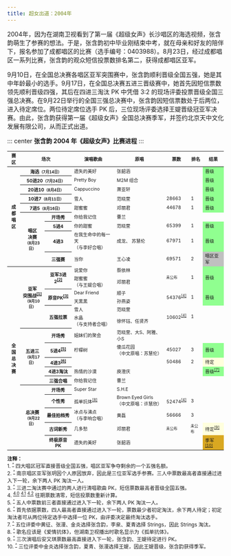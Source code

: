 ```yaml
---
title: 超女出道：2004年
---
```


2004年，因为在湖南卫视看到了第一届《超级女声》长沙唱区的海选视频，张含韵萌生了参赛的想法。于是，张含韵初中毕业刚结束中考，就在母亲和好友的陪伴下，报名参加了成都唱区的比赛（选手编号：0403988）。8月23日，经过成都唱区一系列比赛，张含韵的观众短信投票数排名第二，获得成都唱区亚军。

9月10日，在全国总决赛各唱区亚军突围赛中，张含韵顺利晋级全国五强，她是其中年龄最小的选手。9月17日，在全国总决赛五进三晋级赛中，她首先因短信票数领先顺利晋级四强，其后在四进三淘汰 PK 中凭借 3:2 的现场评委投票晋级全国三强总决赛。在9月22日举行的全国三强总决赛中，张含韵因短信票数处于后两位，进入待定席位。两位待定席位选手 PK 后，三位现场评委选择王媞晋级冠亚军决赛。由此，张含韵获得第一届《超级女声》全国总决赛季军，并签约北京天中文化发展有限公司，从而正式出道。

::: center
**张含韵 2004 年《超级女声》比赛进程**
:::
<table style="font-size:75%">
<thead>
<tr>
    <th>赛区</th>
    <th colspan="2">场次</th>
    <th>演唱歌曲</th>
    <th>原唱</th>
    <th>票数</th>
    <th>排名</th>
    <th>结果</th>
</tr>
</thead>
<tbody>
<tr>
    <th rowspan="9">成<br/>都<br/>唱<br/>区</th>
    <th colspan="2">海选<small>（7月14日）</small></th>
    <td>遗失的美好</td>
    <td>张韶涵</td>
    <td class="na"></td>
    <td class="na"></td>
    <td style="background:#90FF90">晋级</td>
</tr>
<tr>
    <th colspan="2">50进20<small>（7月24日）</small></th>
    <td>Pretty Boy</td>
    <td>M2M 组合</td>
    <td class="na"></td>
    <td class="na"></td>
    <td style="background:#90FF90">晋级</td>
</tr>
<tr>
    <th colspan="2">20进10<small>（8月4日）</small></th>
    <td>Cappuccino</td>
    <td>萧亚轩</td>
    <td class="na"></td>
    <td class="na"></td>
    <td style="background:#90FF90">晋级</td>
</tr>
<tr>
    <th colspan="2">10进7<small>（8月11日）</small></th>
    <td>雪人</td>
    <td>范晓萱</td>
    <td>28663</td>
    <td>1</td>
    <td style="background:#90FF90">晋级</td>
</tr>
<tr>
    <th colspan="2">7进5<small>（8月16日）</small></th>
    <td>甜蜜蜜</td>
    <td>邓丽君</td>
    <td>44678</td>
    <td>1</td>
    <td style="background:#90FF90">晋级</td>
</tr>
<tr>
    <th rowspan="4">唱区<br/>决赛<br/><small>（8月23日）</small></th>
    <th>开场秀</th>
    <td>你给我记住</td>
    <td>曹兰</td>
    <td class="na"></td>
    <td class="na"></td>
    <td class="na-grey"></td>
</tr>
<tr>
    <th>5进4</th>
    <td>你的甜蜜</td>
    <td>范晓萱</td>
    <td>65399</td>
    <td>1</td>
    <td style="background:#90FF90">晋级</td>
</tr>
<tr>
    <th>4进3</th>
    <td>在我生命中的每一天<br/>（与李好合唱）</td>
    <td>成龙、 苏慧伦</td>
    <td>67971</td>
    <td>1</td>
    <td style="background:#90FF90">晋级</td>
</tr>
<tr>
    <th>三强赛</th>
    <td>当你</td>
    <td>王心凌</td>
    <td>69571</td>
    <td>2</td>
    <td style="background:silver">唱区亚军</td>
</tr>
<tr>
    <th rowspan="16">全<br/>国<br/>总<br/>决<br/>赛</th>
    <th rowspan="6">亚军<br/>突围战<sup id="cite_ref-1"><a href="#cite_note-1">[1]</a></sup><br/><small>（9月10日）</small>
    </th>
    <th rowspan="2">
        亚军3进2<sup id="cite_ref-2"><a href="#cite_note-2">[2]</a></sup>
    </th>
    <td>说爱你</td>
    <td>蔡依林</td>
    <td rowspan="2" style="font-size:smaller;">未公布</td>
    <td rowspan="2">1</td>
    <td rowspan="2" style="background:#90FF90">晋级</td>
</tr>
<tr>
    <td>甜蜜蜜<br/>（与王媞合唱）</td>
    <td>邓丽君</td>
</tr>
<tr>
    <th rowspan="2">
        原音PK<sup id="cite_ref-3"><a href="#cite_note-3">[3]</a></sup>
    </th>
    <td>Dear Friend</td>
    <td>顺子</td>
    <td rowspan="2">
        54376<sup id="cite_ref-4-0"><a href="#cite_note-4-0">[4]</a></sup>
    </td>
<td rowspan="2">1
</td>
    <td rowspan="2" style="background:#90FF90">晋级</td>
</tr>
<tr>
    <td>天黑黑</td>
    <td>孙燕姿</td>
</tr>
<tr>
    <th rowspan="2">五强拉票</th>
    <td>雪人</td>
    <td>范晓萱</td>
    <td rowspan="2">
        10602<sup id="cite_ref-4-1"><a href="#cite_note-4-1">[4]</a></sup>
    </td>
    <td rowspan="2">1</td>
    <td rowspan="2" class="na-grey"></td>
</tr>
<tr>
    <td>水晶<br/>（与支持者合唱）</td>
    <td>徐怀钰、任贤齐</td>
</tr>
<tr>
    <th rowspan="5">五进三<br/><small>（9月17日）</small></th>
    <th>开场秀</th>
    <td>姐妹们的聚会</td>
    <td>范晓萱、大S、阿雅、小S</td>
    <td class="na"></td>
    <td class="na"></td>
    <td class="na-grey"></td>
</tr>
<tr>
    <th>
        5进4<sup id="cite_ref-5"><a href="#cite_note-5">[5]</a></sup>
    </th>
    <td>柠檬树</td>
    <td>傻瓜花园<br/>（中文原唱：苏慧伦）</td>
    <td>45027</td>
    <td>3</td>
    <td style="background:#90FF90">晋级</td>
</tr>
<tr>
    <th>
        4进3<sup id="cite_ref-6"><a href="#cite_note-6">[6]</a></sup>
    </th>
    <td class="na"></td>
    <td class="na"></td>
    <td>50486</td>
    <td>2</td>
    <td style="background:#FFD">待定</td>
</tr>
<tr>
    <th>4进3淘汰</th>
    <td>热情的沙漠</td>
    <td>庾澄庆</td>
    <td class="na"></td>
    <td class="na"></td>
    <td style="background:#90FF90">
        晋级<sup id="cite_ref-7"><a href="#cite_note-7">[7]</a></sup>
    </td>
</tr>
<tr>
    <th>三强合唱</th>
    <td>你给我记住</td>
    <td>曹兰</td>
    <td class="na"></td>
    <td class="na"></td>
    <td class="na-grey"></td>
</tr>
<tr>
    <th rowspan="5">总决赛<br/><small>（9月22日）</small></th>
    <th>开场秀</th>
    <td>Super Star</td>
    <td>S.H.E</td>
    <td class="na"></td>
    <td class="na"></td>
    <td class="na-grey"></td>
</tr>
<tr>
    <th>个性秀</th>
    <td>
        孤单抗体<sup id="cite_ref-8"><a href="#cite_note-8">[8]</a></sup>
    </td>
    <td>
        Brown Eyed Girls<br/>
        （中文原唱：许慧欣）
    </td>
    <td>
        52474<sup id="cite_ref-4-2"><a href="#cite_note-4-2">[4]</a></sup>
    </td>
    <td>3</td>
    <td class="na-grey"></td>
</tr>
<tr>
    <th>最佳拍档秀</th>
    <td>冰点与沸点<br/>（与李响合唱）</td>
    <td>黄磊</td>
    <td>56666</td>
    <td>3</td>
    <td class="na-grey"></td>
</tr>
<tr>
    <th>古词新秀</th>
    <td>几多愁</td>
    <td>邓丽君</td>
    <td style="font-size:smaller;">未公布</td>
    <td style="font-size:smaller;">未公布</td>
    <td style="background:#FFD;">
        待定<sup id="cite_ref-9"><a href="#cite_note-9">[9]</a></sup>
    </td>
</tr>
<tr>
    <th>终极原音PK</th>
    <td>遗失的美好</td>
    <td>张韶涵</td>
    <td class="na"></td>
    <td class="na"></td>
    <td style="background:#D9A821;">
        季军<sup id="cite_ref-10"><a href="#cite_note-10">[10]</a></sup>
    </td>
</tr>
</tbody>
</table>

<!--注释-->

<small>
<b>注释：</b><br/>
1. <sup id="cite_note-1"><a href="#cite_ref-1">^</a></sup> 四大唱区冠军直接晋级全国五强，唱区亚军争夺剩余的一个五强名额。<br/>
2. <sup id="cite_note-2"><a href="#cite_ref-2">^</a></sup> 南京唱区亚军张玥因个人原因放弃，因此是三位亚军选手参赛。三人中票数最高者直接通过进入下一轮，余下两人 PK 淘汰一人。<br/>
3. <sup id="cite_note-3"><a href="#cite_ref-3">^</a></sup> 三进二淘汰赛中通过的两人进行清唱歌曲 PK，短信票数最高者晋级全国五强。<br/>
4. <sup id="cite_note-4-0"><a href="#cite_ref-4-0">4.0</a></sup> <sup id="cite_note-4-1"><a href="#cite_ref-4-1">4.1</a></sup> <sup id="cite_note-4-2"><a href="#cite_ref-4-2">4.2</a></sup> 往期票数清零，短信投票数重新计算。<br/>
5. <sup id="cite_note-5"><a href="#cite_ref-5">^</a></sup> 五人中票数前三者直接通过进入下一轮，余下两人 PK 淘汰一人。<br/>
6. <sup id="cite_note-6"><a href="#cite_ref-6">^</a></sup> 首先依据票数，四人最高者直接通过进入下一轮，票数最少者初定淘汰，余下两人待定；初定淘汰者可从两位待定选手中选择一位 PK，由评委决定最终淘汰选手。<br/>
7. <sup id="cite_note-7"><a href="#cite_ref-7">^</a></sup> 五位评委中黄征、张漫、金炎选择张含韵，李泉、夏青选择 Strings，因此 Strings 淘汰。<br/>
8. <sup id="cite_note-8"><a href="#cite_ref-8">^</a></sup> 歌名应该是《爱情抗体》，但湖南卫视播出时歌名显示为《孤单抗体》。<br/>
9. <sup id="cite_note-9"><a href="#cite_ref-9">^</a></sup> 三次演唱后安又琪票数最高直接进入下一轮，张含韵、王媞待定进行 PK。<br/>
10. <sup id="cite_note-10"><a href="#cite_ref-10">^</a></sup> 三位评委中金炎选择张含韵，夏青、张漫选择王媞，因此王媞晋级，张含韵获得季军。
</small>